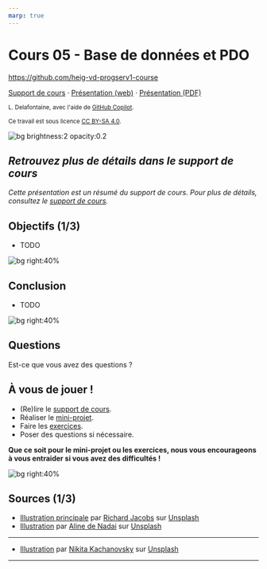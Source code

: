 ```yaml
---
marp: true
---
```


<!--
theme: custom-marp-theme
size: 16:9
paginate: true
author: L. Delafontaine, avec l'aide de GitHub Copilot
title: HEIG-VD ProgServ1 Course - Cours 05 - Base de données et PDO
description: Cours 05 - Base de données et PDO pour le cours ProgServ1 à la HEIG-VD, Suisse
url: https://heig-vd-progserv1-course.github.io/heig-vd-progserv1-course/05-base-de-donnees-et-pdo/01-theorie/index.html
header: "**Cours 05 - Base de données et PDO**"
footer: "**HEIG-VD** - ProgServ1 Course 2024-2025 - CC BY-SA 4.0"
headingDivider: 6
-->

# Cours 05 - Base de données et PDO

<!--
_class: lead
_paginate: false
-->

<https://github.com/heig-vd-progserv1-course>

[Support de cours][course-material] · [Présentation (web)][presentation-web] ·
[Présentation (PDF)][presentation-pdf]

<small>L. Delafontaine, avec l'aide de
[GitHub Copilot](https://github.com/features/copilot).</small>

<small>Ce travail est sous licence [CC BY-SA 4.0][license].</small>

![bg brightness:2 opacity:0.2][illustration-principale]

## _Retrouvez plus de détails dans le support de cours_

<!-- _class: lead -->

_Cette présentation est un résumé du support de cours. Pour plus de détails,
consultez le [support de cours][course-material]._

## Objectifs (1/3)

- TODO

![bg right:40%][illustration-objectifs]

## Conclusion

- TODO

![bg right:40%][illustration-principale]

## Questions

<!-- _class: lead -->

Est-ce que vous avez des questions ?

## À vous de jouer !

- (Re)lire le [support de cours][course-material].
- Réaliser le [mini-projet][mini-project].
- Faire les [exercices][exercices].
- Poser des questions si nécessaire.

**Que ce soit pour le mini-projet ou les exercices, nous vous encourageons à
vous entraider si vous avez des difficultés !**

![bg right:40%][illustration-a-vous-de-jouer]

## Sources (1/3)

- [Illustration principale][illustration-principale] par
  [Richard Jacobs](https://unsplash.com/@rj2747) sur
  [Unsplash](https://unsplash.com/photos/grayscale-photo-of-elephants-drinking-water-8oenpCXktqQ)
- [Illustration][illustration-objectifs] par
  [Aline de Nadai](https://unsplash.com/@alinedenadai) sur
  [Unsplash](https://unsplash.com/photos/j6brni7fpvs)

---

- [Illustration][illustration-a-vous-de-jouer] par
  [Nikita Kachanovsky](https://unsplash.com/@nkachanovskyyy) sur
  [Unsplash](https://unsplash.com/photos/white-sony-ps4-dualshock-controller-over-persons-palm-FJFPuE1MAOM)

<!-- URLs -->

[presentation-web]:
	https://heig-vd-progserv1-course.github.io/heig-vd-progserv1-course/05-base-de-donnees-et-pdo/01-theorie/index.html
[presentation-pdf]:
	https://heig-vd-progserv1-course.github.io/heig-vd-progserv1-course/05-base-de-donnees-et-pdo/01-theorie/05-base-de-donnees-et-pdo-presentation.pdf
[course-material]:
	https://github.com/heig-vd-progserv1-course/heig-vd-progserv1-course/blob/main/05-base-de-donnees-et-pdo/01-theorie/README.md
[license]:
	https://github.com/heig-vd-progserv1-course/heig-vd-progserv1-course/blob/main/LICENSE.md
[mini-project]:
	https://github.com/heig-vd-progserv1-course/heig-vd-progserv1-course/blob/main/05-base-de-donnees-et-pdo/02-mini-project/README.md
[exercices]:
	https://github.com/heig-vd-progserv1-course/heig-vd-progserv1-course/blob/main/05-base-de-donnees-et-pdo/03-exercices/README.md

<!-- Illustrations -->

[illustration-principale]:
	https://images.unsplash.com/photo-1517486430290-35657bdcef51?fit=crop&h=720
[illustration-objectifs]:
	https://images.unsplash.com/photo-1516389573391-5620a0263801?fit=crop&h=720

---

[illustration-a-vous-de-jouer]:
	https://images.unsplash.com/photo-1509198397868-475647b2a1e5?fit=crop&h=720
